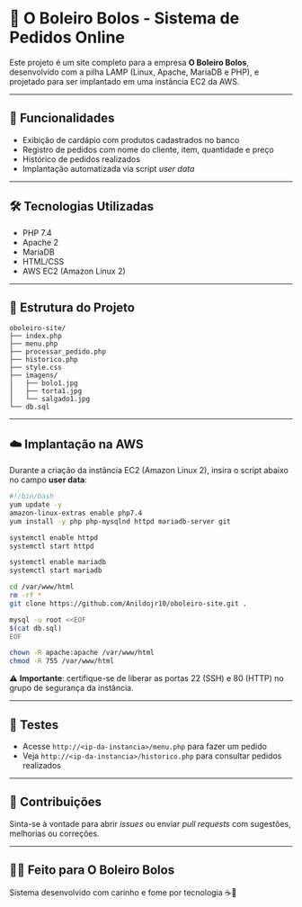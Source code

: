 # 🍰 O Boleiro Bolos - Sistema de Pedidos Online

Este projeto é um site completo para a empresa **O Boleiro Bolos**, desenvolvido com a pilha LAMP (Linux, Apache, MariaDB e PHP), e projetado para ser implantado em uma instância EC2 da AWS.

---

## 🚀 Funcionalidades

- Exibição de cardápio com produtos cadastrados no banco
- Registro de pedidos com nome do cliente, item, quantidade e preço
- Histórico de pedidos realizados
- Implantação automatizada via script *user data*

---

## 🛠️ Tecnologias Utilizadas

- PHP 7.4
- Apache 2
- MariaDB
- HTML/CSS
- AWS EC2 (Amazon Linux 2)

---

## 📁 Estrutura do Projeto

```
oboleiro-site/
├── index.php
├── menu.php
├── processar_pedido.php
├── historico.php
├── style.css
├── imagens/
│   ├── bolo1.jpg
│   ├── torta1.jpg
│   └── salgado1.jpg
└── db.sql
```

---

## ☁️ Implantação na AWS

Durante a criação da instância EC2 (Amazon Linux 2), insira o script abaixo no campo **user data**:

```bash
#!/bin/bash
yum update -y
amazon-linux-extras enable php7.4
yum install -y php php-mysqlnd httpd mariadb-server git

systemctl enable httpd
systemctl start httpd

systemctl enable mariadb
systemctl start mariadb

cd /var/www/html
rm -rf *
git clone https://github.com/Anildojr10/oboleiro-site.git .

mysql -u root <<EOF
$(cat db.sql)
EOF

chown -R apache:apache /var/www/html
chmod -R 755 /var/www/html
```

⚠️ **Importante**: certifique-se de liberar as portas 22 (SSH) e 80 (HTTP) no grupo de segurança da instância.

---

## 🧪 Testes

- Acesse `http://<ip-da-instancia>/menu.php` para fazer um pedido
- Veja `http://<ip-da-instancia>/historico.php` para consultar pedidos realizados

---

## 🤝 Contribuições

Sinta-se à vontade para abrir *issues* ou enviar *pull requests* com sugestões, melhorias ou correções.

---

## 👨‍🍳 Feito para O Boleiro Bolos

Sistema desenvolvido com carinho e fome por tecnologia ☕🍰  
